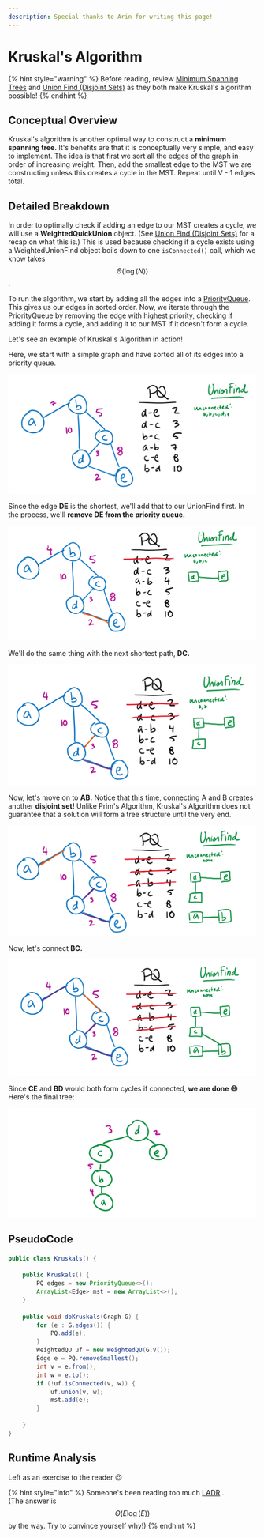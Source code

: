 ```yaml
---
description: Special thanks to Arin for writing this page!
---
```


# Kruskal's Algorithm

{% hint style="warning" %}
Before reading, review [Minimum Spanning Trees](./) and [Union Find \(Disjoint Sets\)](../../abstract-data-types/union-find-disjoint-sets.md) as they both make Kruskal's algorithm possible!
{% endhint %}

## Conceptual Overview

Kruskal's algorithm is another optimal way to construct a **minimum spanning tree**. It's benefits are that it is conceptually very simple, and easy to implement. The idea is that first we sort all the edges of the graph in order of increasing weight. Then, add the smallest edge to the MST we are constructing unless this creates a cycle in the MST. Repeat until V - 1 edges total.

## Detailed Breakdown

In order to optimally check if adding an edge to our MST creates a cycle, we will use a **WeightedQuickUnion** object. \(See [Union Find \(Disjoint Sets\)](../../abstract-data-types/union-find-disjoint-sets.md) for a recap on what this is.\) This is used because checking if a cycle exists using a WeightedUnionFind object boils down to one `isConnected()` call, which we know takes $$\Theta(\log(N))$$.

To run the algorithm, we start by adding all the edges into a [PriorityQueue](../../abstract-data-types/collections/stacks-and-queues.md). This gives us our edges in sorted order. Now, we iterate through the PriorityQueue by removing the edge with highest priority, checking if adding it forms a cycle, and adding it to our MST if it doesn't form a cycle.

Let's see an example of Kruskal's Algorithm in action!

Here, we start with a simple graph and have sorted all of its edges into a priority queue.

![](../../.gitbook/assets/image%20%2834%29.png)

Since the edge **DE** is the shortest, we'll add that to our UnionFind first. In the process, we'll **remove DE from the priority queue.**

![](../../.gitbook/assets/image%20%28106%29.png)

We'll do the same thing with the next shortest path, **DC.**

![](../../.gitbook/assets/image%20%2853%29.png)

Now, let's move on to **AB.** Notice that this time, connecting A and B creates another **disjoint set!** Unlike Prim's Algorithm, Kruskal's Algorithm does not guarantee that a solution will form a tree structure until the very end.

![](../../.gitbook/assets/image%20%2874%29.png)

Now, let's connect **BC.**

![](../../.gitbook/assets/image%20%28103%29.png)

Since **CE** and **BD** would both form cycles if connected, **we are done 😄** Here's the final tree:

![](../../.gitbook/assets/image%20%28108%29.png)

## PseudoCode

```java
public class Kruskals() {

    public Kruskals() {
        PQ edges = new PriorityQueue<>();
        ArrayList<Edge> mst = new ArrayList<>();
    }

    public void doKruskals(Graph G) {
        for (e : G.edges()) {
            PQ.add(e);
        }
        WeightedQU uf = new WeightedQU(G.V());
        Edge e = PQ.removeSmallest();
        int v = e.from();
        int w = e.to();
        if (!uf.isConnected(v, w)) {
            uf.union(v, w);
            mst.add(e);
        }

    }
}
```

## Runtime Analysis

Left as an exercise to the reader 😉

{% hint style="info" %}
Someone's been reading too much [LADR](https://www.springer.com/gp/book/9783319110790)...  
\(The answer is $$\Theta(E\log(E))$$by the way. Try to convince yourself why!\)
{% endhint %}

